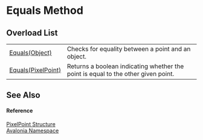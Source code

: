 # Equals Method


## Overload List
<table>
<tr>
<td><a href="M_Avalonia_PixelPoint_Equals_1">Equals(Object)</a></td>
<td>Checks for equality between a point and an object.</td>
</tr>
<tr>
<td><a href="M_Avalonia_PixelPoint_Equals">Equals(PixelPoint)</a></td>
<td>Returns a boolean indicating whether the point is equal to the other given point.</td>
</tr>
</table>

## See Also


#### Reference
<a href="T_Avalonia_PixelPoint">PixelPoint Structure</a>  
<a href="N_Avalonia">Avalonia Namespace</a>  
